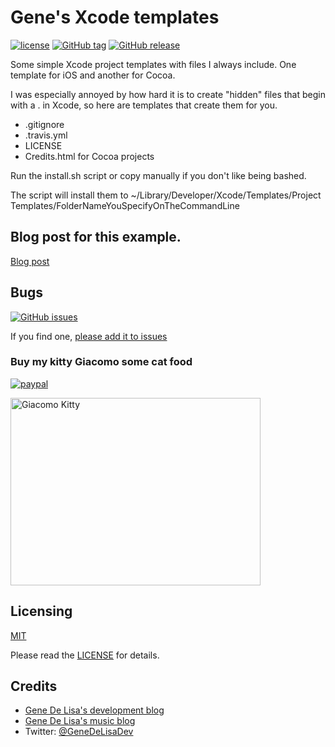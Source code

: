 # Gene's Xcode templates

[![license](https://img.shields.io/github/license/mashape/apistatus.svg)](https://en.wikipedia.org/wiki/MIT_License)
[![GitHub tag](https://img.shields.io/github/tag/genedelisa/tablebinding.svg)](https://github.com/genedelisa/XcodeProjectTemplates/)
[![GitHub release](https://img.shields.io/github/release/genedelisa/tablebinding.svg)](https://github.com/genedelisa/XcodeProjectTemplates/)

Some simple Xcode project templates with files I always include. One template
for iOS and another for Cocoa.

I was especially annoyed by how hard it is to create "hidden" files that begin
with a . in Xcode, so here are templates that create them for you.

* .gitignore
* .travis.yml
* LICENSE
* Credits.html for Cocoa projects

Run the install.sh script or copy manually if you don't like being bashed.

The script will install them to ~/Library/Developer/Xcode/Templates/Project\
Templates/FolderNameYouSpecifyOnTheCommandLine

## Blog post for this example.

[Blog post](http://www.rockhoppertech.com/blog/)


## Bugs


[![GitHub issues](https://img.shields.io/github/issues/genedelisa/tablebinding.svg)](https://github.com/genedelisa/XcodeProjectTemplates/issues)

If you find one,
[please add it to issues](https://github.com/genedelisa/XcodeProjectTemplates/issues)



### Buy my kitty Giacomo some cat food

[![paypal](https://www.paypalobjects.com/en_US/i/btn/btn_donate_SM.gif)](https://www.paypal.com/cgi-bin/webscr?cmd=_donations&business=F5KE9Z29MH8YQ&bnP-DonationsBF:btn_donate_SM.gif:NonHosted)

<img src="http://www.rockhoppertech.com/blog/wp-content/uploads/2015/05/IMG_0657.png" alt="Giacomo Kitty" width="400" height="300">

## Licensing

[MIT](https://en.wikipedia.org/wiki/MIT_License)

Please read the [LICENSE](LICENSE) for details.

## Credits

*	[Gene De Lisa's development blog](http://rockhoppertech.com/blog/)
*	[Gene De Lisa's music blog](http://genedelisa.com/)
*   Twitter: [@GeneDeLisaDev](http://twitter.com/genedelisadev)
